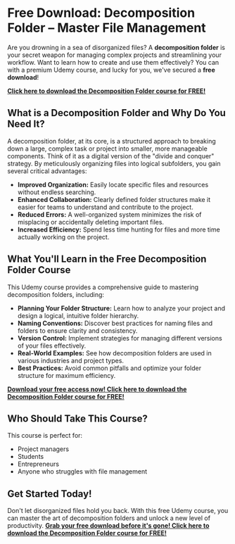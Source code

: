 # Free Download: Decomposition Folder – Master File Management

Are you drowning in a sea of disorganized files? A **decomposition folder** is your secret weapon for managing complex projects and streamlining your workflow. Want to learn how to create and use them effectively? You can with a premium Udemy course, and lucky for you, we've secured a **free download**!

[**Click here to download the Decomposition Folder course for FREE!**](https://udemywork.com/decomposition-folder)

## What is a Decomposition Folder and Why Do You Need It?

A decomposition folder, at its core, is a structured approach to breaking down a large, complex task or project into smaller, more manageable components. Think of it as a digital version of the "divide and conquer" strategy. By meticulously organizing files into logical subfolders, you gain several critical advantages:

*   **Improved Organization:** Easily locate specific files and resources without endless searching.
*   **Enhanced Collaboration:** Clearly defined folder structures make it easier for teams to understand and contribute to the project.
*   **Reduced Errors:** A well-organized system minimizes the risk of misplacing or accidentally deleting important files.
*   **Increased Efficiency:** Spend less time hunting for files and more time actually working on the project.

## What You'll Learn in the Free Decomposition Folder Course

This Udemy course provides a comprehensive guide to mastering decomposition folders, including:

*   **Planning Your Folder Structure:** Learn how to analyze your project and design a logical, intuitive folder hierarchy.
*   **Naming Conventions:** Discover best practices for naming files and folders to ensure clarity and consistency.
*   **Version Control:** Implement strategies for managing different versions of your files effectively.
*   **Real-World Examples:** See how decomposition folders are used in various industries and project types.
*   **Best Practices:** Avoid common pitfalls and optimize your folder structure for maximum efficiency.

[**Download your free access now! Click here to download the Decomposition Folder course for FREE!**](https://udemywork.com/decomposition-folder)

## Who Should Take This Course?

This course is perfect for:

*   Project managers
*   Students
*   Entrepreneurs
*   Anyone who struggles with file management

## Get Started Today!

Don't let disorganized files hold you back. With this free Udemy course, you can master the art of decomposition folders and unlock a new level of productivity. **[Grab your free download before it's gone! Click here to download the Decomposition Folder course for FREE!](https://udemywork.com/decomposition-folder)**
